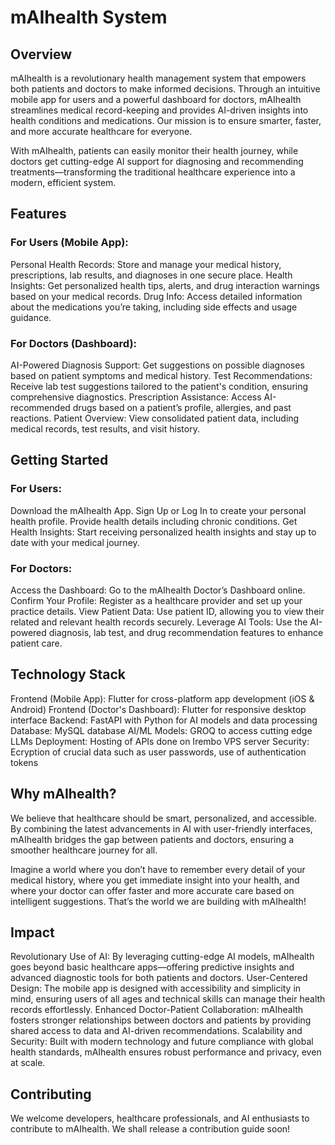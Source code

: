 # mAIhealth System
## Overview
mAIhealth is a revolutionary health management system that empowers both patients and doctors to make informed decisions. Through an intuitive mobile app for users and a powerful dashboard for doctors, mAIhealth streamlines medical record-keeping and provides AI-driven insights into health conditions and medications. Our mission is to ensure smarter, faster, and more accurate healthcare for everyone.

With mAIhealth, patients can easily monitor their health journey, while doctors get cutting-edge AI support for diagnosing and recommending treatments—transforming the traditional healthcare experience into a modern, efficient system.

## Features
### For Users (Mobile App):
Personal Health Records: Store and manage your medical history, prescriptions, lab results, and diagnoses in one secure place.
Health Insights: Get personalized health tips, alerts, and drug interaction warnings based on your medical records.
Drug Info: Access detailed information about the medications you’re taking, including side effects and usage guidance.
### For Doctors (Dashboard):
AI-Powered Diagnosis Support: Get suggestions on possible diagnoses based on patient symptoms and medical history.
Test Recommendations: Receive lab test suggestions tailored to the patient's condition, ensuring comprehensive diagnostics.
Prescription Assistance: Access AI-recommended drugs based on a patient’s profile, allergies, and past reactions.
Patient Overview: View consolidated patient data, including medical records, test results, and visit history.

## Getting Started
### For Users:
Download the mAIhealth App.
Sign Up or Log In to create your personal health profile.
Provide health details including chronic conditions.
Get Health Insights: Start receiving personalized health insights and stay up to date with your medical journey.
### For Doctors:
Access the Dashboard: Go to the mAIhealth Doctor’s Dashboard online.
Confirm Your Profile: Register as a healthcare provider and set up your practice details.
View Patient Data: Use patient ID, allowing you to view their related and relevant health records securely.
Leverage AI Tools: Use the AI-powered diagnosis, lab test, and drug recommendation features to enhance patient care.

## Technology Stack
Frontend (Mobile App): Flutter for cross-platform app development (iOS & Android)
Frontend (Doctor's Dashboard): Flutter for responsive desktop interface
Backend: FastAPI with Python for AI models and data processing
Database: MySQL database
AI/ML Models: GROQ to access cutting edge LLMs
Deployment: Hosting of APIs done on Irembo VPS server
Security: Ecryption of crucial data such as user passwords, use of authentication tokens

## Why mAIhealth?
We believe that healthcare should be smart, personalized, and accessible. By combining the latest advancements in AI with user-friendly interfaces, mAIhealth bridges the gap between patients and doctors, ensuring a smoother healthcare journey for all.

Imagine a world where you don’t have to remember every detail of your medical history, where you get immediate insight into your health, and where your doctor can offer faster and more accurate care based on intelligent suggestions. That’s the world we are building with mAIhealth!

## Impact
Revolutionary Use of AI: By leveraging cutting-edge AI models, mAIhealth goes beyond basic healthcare apps—offering predictive insights and advanced diagnostic tools for both patients and doctors.
User-Centered Design: The mobile app is designed with accessibility and simplicity in mind, ensuring users of all ages and technical skills can manage their health records effortlessly.
Enhanced Doctor-Patient Collaboration: mAIhealth fosters stronger relationships between doctors and patients by providing shared access to data and AI-driven recommendations.
Scalability and Security: Built with modern technology and future compliance with global health standards, mAIhealth ensures robust performance and privacy, even at scale.

## Contributing
We welcome developers, healthcare professionals, and AI enthusiasts to contribute to mAIhealth. We shall release a contribution guide soon!
